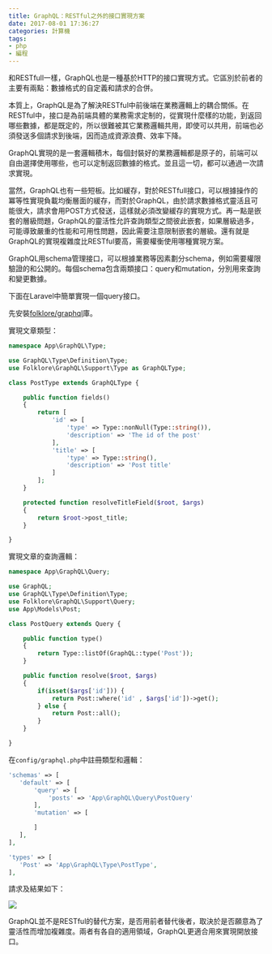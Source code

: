```yaml
---
title: GraphQL：RESTful之外的接口實現方案
date: 2017-08-01 17:36:27
categories: 計算機
tags:
- php
- 編程
---
```


和RESTfull一樣，GraphQL也是一種基於HTTP的接口實現方式。它區別於前者的主要有兩點：數據格式的自定義和請求的合併。

本質上，GraphQL是為了解決RESTful中前後端在業務邏輯上的耦合關係。在RESTful中，接口是為前端具體的業務需求定制的，從實現什麼樣的功能，到返回哪些數據，都是既定的，所以很難被其它業務邏輯共用，即使可以共用，前端也必須發送多個請求到後端，因而造成資源浪費、效率下降。

GraphQL實現的是一套邏輯積木，每個封裝好的業務邏輯都是原子的，前端可以自由選擇使用哪些，也可以定制返回數據的格式。並且這一切，都可以通過一次請求實現。

當然，GraphQL也有一些短板。比如緩存，對於RESTfull接口，可以根據操作的冪等性實現負載均衡層面的緩存，而對於GraphQL，由於請求數據格式靈活且可能很大，請求會用POST方式發送，這樣就必須改變緩存的實現方式。再一點是嵌套的層級問題，GraphQL的靈活性允許查詢類型之間彼此嵌套，如果層級過多，可能導致嚴重的性能和可用性問題，因此需要注意限制嵌套的層級。還有就是GraphQL的實現複雜度比RESTful要高，需要權衡使用哪種實現方案。

GraphQL用schema管理接口，可以根據業務等因素劃分schema，例如需要權限驗證的和公開的。每個schema包含兩類接口：query和mutation，分別用來查詢和變更數據。

下面在Laravel中簡單實現一個query接口。

先安裝[folklore/graphql](https://github.com/Folkloreatelier/laravel-graphql)庫。

實現文章類型：

```php
namespace App\GraphQL\Type;

use GraphQL\Type\Definition\Type;
use Folklore\GraphQL\Support\Type as GraphQLType;

class PostType extends GraphQLType {

    public function fields()
	{
		return [
			'id' => [
				'type' => Type::nonNull(Type::string()),
				'description' => 'The id of the post'
			],
			'title' => [
				'type' => Type::string(),
				'description' => 'Post title'
			]
		];
	}

    protected function resolveTitleField($root, $args)
	{
		return $root->post_title;
	}

}
```

實現文章的查詢邏輯：

```php
namespace App\GraphQL\Query;

use GraphQL;
use GraphQL\Type\Definition\Type;
use Folklore\GraphQL\Support\Query;
use App\Models\Post;

class PostQuery extends Query {

    public function type()
	{
		return Type::listOf(GraphQL::type('Post'));
    }

    public function resolve($root, $args)
	{
		if(isset($args['id'])) {
			return Post::where('id' , $args['id'])->get();
		} else {
			return Post::all();
		}
	}

}
```

在`config/graphql.php`中註冊類型和邏輯：

```php
'schemas' => [
   'default' => [
       'query' => [
           'posts' => 'App\GraphQL\Query\PostQuery'
       ],
       'mutation' => [

       ]
   ],
],

'types' => [
   'Post' => 'App\GraphQL\Type\PostType',
],
```

請求及結果如下：

![](https://ws4.sinaimg.cn/large/006tNbRwly1fwvwx9cf6hj30gi0fhmyk.jpg)

GraphQL並不是RESTful的替代方案，是否用前者替代後者，取決於是否願意為了靈活性而增加複雜度。兩者有各自的適用領域，GraphQL更適合用來實現開放接口。


